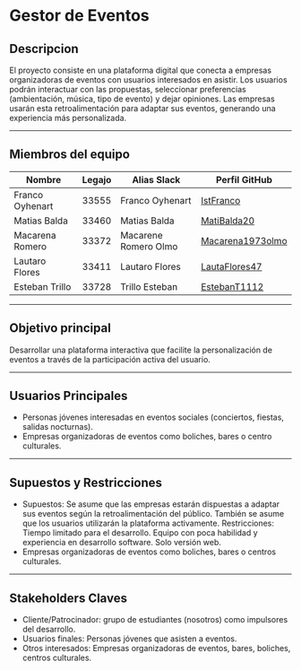 # Gestor de Eventos

## Descripcion

El proyecto consiste en una plataforma digital que conecta a empresas organizadoras de eventos con usuarios interesados en asistir. Los usuarios podrán interactuar con las propuestas, seleccionar preferencias (ambientación, música, tipo de evento) y dejar opiniones. Las empresas usarán esta retroalimentación para adaptar sus eventos, generando una experiencia más personalizada.

---

## Miembros del equipo

| Nombre           | Legajo | Alias Slack      | Perfil GitHub                                   |
|------------------|--------|------------------|--------------------------------------------------|
| Franco Oyhenart  | 33555  | Franco Oyhenart  | [IstFranco](https://github.com/IstFranco)       |
| Matias Balda     | 33460  | Matias Balda     | [MatiBalda20](https://github.com/MatiBalda20)   |
|Macarena Romero   | 33372  | Macarene Romero Olmo | [Macarena1973olmo](https://github.com/Macarena1973olmo) |
| Lautaro Flores   | 33411  | Lautaro Flores   | [LautaFlores47](https://github.com/LautaroFlores47) |
| Esteban Trillo   | 33728  | Trillo Esteban   | [EstebanT1112](https://github.com/EstebanT1112) |

---

## Objetivo principal

Desarrollar una plataforma interactiva que facilite la personalización de eventos a través de la participación activa del usuario.

---

## Usuarios Principales

- Personas jóvenes interesadas en eventos sociales (conciertos, fiestas, salidas nocturnas).
- Empresas organizadoras de eventos como boliches, bares o centro culturales.

---

## Supuestos y Restricciones
- Supuestos: Se asume que las empresas estarán dispuestas a adaptar sus eventos según la retroalimentación del público. También se asume que los usuarios utilizarán la plataforma activamente.
Restricciones: Tiempo limitado para el desarrollo. Equipo con poca habilidad y experiencia en desarrollo  software. Solo versión web.
- Empresas organizadoras de eventos como boliches, bares o centros culturales.

---

## Stakeholders Claves

- Cliente/Patrocinador: grupo de estudiantes (nosotros) como impulsores del desarrollo.
- Usuarios finales: Personas jóvenes que asisten a eventos.
- Otros interesados: Empresas organizadoras de eventos, bares, boliches, centros culturales.
